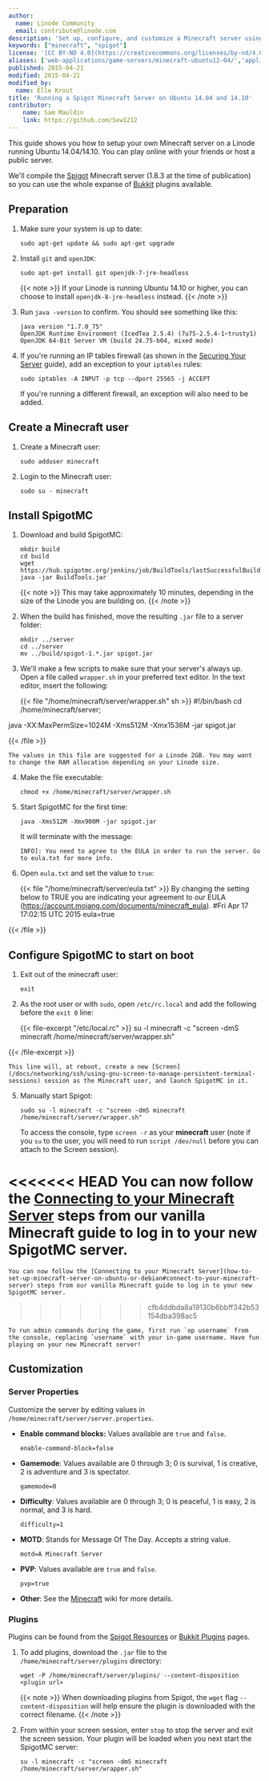 ```yaml
---
author:
  name: Linode Community
  email: contribute@linode.com
description: 'Set up, configure, and customize a Minecraft server using Spigot'
keywords: ["minecraft", "spigot"]
license: '[CC BY-ND 4.0](https://creativecommons.org/licenses/by-nd/4.0)'
aliases: ['web-applications/game-servers/minecraft-ubuntu12-04/','applications/game-servers/minecraft-with-spigot-ubuntu/']
published: 2015-04-21
modified: 2015-04-21
modified_by:
  name: Elle Krout
title: 'Running a Spigot Minecraft Server on Ubuntu 14.04 and 14.10'
contributor:
    name: Sam Mauldin
    link: https://github.com/Sxw1212
---
```


This guide shows you how to setup your own Minecraft server on a Linode running Ubuntu 14.04/14.10. You can play online with your friends or host a public server.

We'll compile the [Spigot](https://spigotmc.com) Minecraft server (1.8.3 at the time of publication) so you can use the whole expanse of [Bukkit](https://bukkit.org/) plugins available.

## Preparation


1.  Make sure your system is up to date:

        sudo apt-get update && sudo apt-get upgrade

2.  Install `git` and `openJDK`:

        sudo apt-get install git openjdk-7-jre-headless

    {{< note >}}
If your Linode is running Ubuntu 14.10 or higher, you can choose to install `openjdk-8-jre-headless` instead.
{{< /note >}}

3.  Run `java -version` to confirm. You should see something like this:

        java version "1.7.0_75"
        OpenJDK Runtime Environment (IcedTea 2.5.4) (7u75-2.5.4-1~trusty1)
        OpenJDK 64-Bit Server VM (build 24.75-b04, mixed mode)

4.  If you're running an IP tables firewall (as shown in the [Securing Your Server](/docs/security/securing-your-server/) guide), add an exception to your `iptables` rules:

        sudo iptables -A INPUT -p tcp --dport 25565 -j ACCEPT

    If you're running a different firewall, an exception will also need to be added.

## Create a Minecraft user

1.  Create a Minecraft user:

        sudo adduser minecraft

2.  Login to the Minecraft user:

        sudo su - minecraft

## Install SpigotMC

1.  Download and build SpigotMC:

        mkdir build
        cd build
        wget https://hub.spigotmc.org/jenkins/job/BuildTools/lastSuccessfulBuild/artifact/target/BuildTools.jar
        java -jar BuildTools.jar

    {{< note >}}
This may take approximately 10 minutes, depending in the size of the Linode you are building on.
{{< /note >}}

2.	When the build has finished, move the resulting `.jar` file to a server folder:

        mkdir ../server
        cd ../server
        mv ../build/spigot-1.*.jar spigot.jar

3.	We'll make a few scripts to make sure that your server's always up. Open a file called `wrapper.sh` in your preferred text editor. In the text editor, insert the following:

    {{< file "/home/minecraft/server/wrapper.sh" sh >}}
#!/bin/bash
cd /home/minecraft/server;

java -XX:MaxPermSize=1024M -Xms512M -Xmx1536M -jar spigot.jar

{{< /file >}}


    The values in this file are suggested for a Linode 2GB. You may want to change the RAM allocation depending on your Linode size.

4.  Make the file executable:

        chmod +x /home/minecraft/server/wrapper.sh

5.  Start SpigotMC for the first time:

        java -Xms512M -Xmx900M -jar spigot.jar

    It will terminate with the message:

        INFO]: You need to agree to the EULA in order to run the server. Go to eula.txt for more info.

6.  Open `eula.txt` and set the value to `true`:

    {{< file "/home/minecraft/server/eula.txt" >}}
By changing the setting below to TRUE you are indicating your agreement to our EULA (https://account.mojang.com/documents/minecraft_eula).
#Fri Apr 17 17:02:15 UTC 2015
eula=true

{{< /file >}}


## Configure SpigotMC to start on boot

1.  Exit out of the minecraft user:

        exit

2.  As the root user or with `sudo`, open `/etc/rc.local` and add the following before the `exit 0` line:

    {{< file-excerpt "/etc/local.rc" >}}
su -l minecraft -c "screen -dmS minecraft /home/minecraft/server/wrapper.sh"

{{< /file-excerpt >}}


    This line will, at reboot, create a new [Screen](/docs/networking/ssh/using-gnu-screen-to-manage-persistent-terminal-sessions) session as the Minecraft user, and launch SpigotMC in it.

5.  Manually start Spigot:

        sudo su -l minecraft -c "screen -dmS minecraft /home/minecraft/server/wrapper.sh"

    To access the console, type `screen -r` as your **minecraft** user (note if you `su` to the user, you will need to run `script /dev/null` before you can attach to the Screen session).

<<<<<<< HEAD
    You can now follow the [Connecting to your Minecraft Server](/docs/game-servers/how-to-set-up-minecraft-server-on-ubuntu-or-debian#connect-to-your-minecraft-server) steps from our vanilla Minecraft guide to log in to your new SpigotMC server.
=======
    You can now follow the [Connecting to your Minecraft Server](how-to-set-up-minecraft-server-on-ubuntu-or-debian#connect-to-your-minecraft-server) steps from our vanilla Minecraft guide to log in to your new SpigotMC server.
>>>>>>> cfb4ddbda8a19130b6bbff342b53154dba398ac5

    To run admin commands during the game, first run `op username` from the console, replacing `username` with your in-game username. Have fun playing on your new Minecraft server!

## Customization

### Server Properties

Customize the server by editing values in `/home/minecraft/server/server.properties`.

-   **Enable command blocks:** Values available are `true` and `false`.

        enable-command-block=false


-   **Gamemode**: Values available are 0 through 3; 0 is survival, 1 is creative, 2 is adventure and 3 is spectator.

        gamemode=0

-   **Difficulty**: Values available are 0 through 3; 0 is peaceful, 1 is easy, 2 is normal, and 3 is hard.

        difficulty=1

-   **MOTD**: Stands for Message Of The Day. Accepts a string value.

        motd=A Minecraft Server

-   **PVP**: Values available are `true` and `false`.

        pvp=true

-	**Other**: See the [Minecraft](http://minecraft.gamepedia.com/Server.properties) wiki for more details.

### Plugins

Plugins can be found from the [Spigot Resources](http://www.spigotmc.org/resources/) or  [Bukkit Plugins](http://dev.bukkit.org/bukkit-plugins/) pages.

1.  To add plugins, download the `.jar` file to the `/home/minecraft/server/plugins` directory:

        wget -P /home/minecraft/server/plugins/ --content-disposition <plugin url>

    {{< note >}}
When downloading plugins from Spigot, the `wget` flag `--content-disposition` will help ensure the plugin is downloaded with the correct filename.
{{< /note >}}

2.  From within your screen session, enter `stop` to stop the server and exit the screen session. Your plugin will be loaded when you next start the SpigotMC server:

        su -l minecraft -c "screen -dmS minecraft /home/minecraft/server/wrapper.sh"

